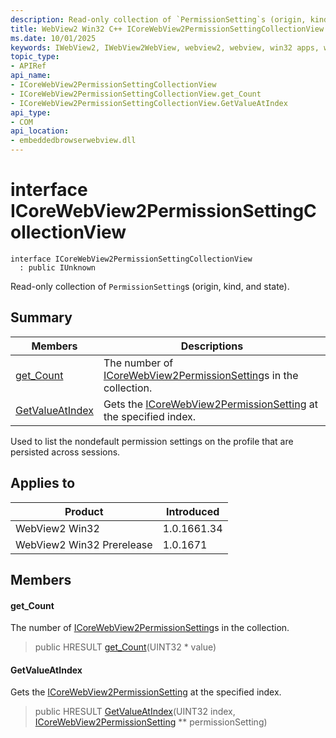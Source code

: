 ```yaml
---
description: Read-only collection of `PermissionSetting`s (origin, kind, and state).
title: WebView2 Win32 C++ ICoreWebView2PermissionSettingCollectionView
ms.date: 10/01/2025
keywords: IWebView2, IWebView2WebView, webview2, webview, win32 apps, win32, edge, ICoreWebView2, ICoreWebView2Controller, browser control, edge html, ICoreWebView2PermissionSettingCollectionView
topic_type: 
- APIRef
api_name:
- ICoreWebView2PermissionSettingCollectionView
- ICoreWebView2PermissionSettingCollectionView.get_Count
- ICoreWebView2PermissionSettingCollectionView.GetValueAtIndex
api_type:
- COM
api_location:
- embeddedbrowserwebview.dll
---
```


# interface ICoreWebView2PermissionSettingCollectionView

```
interface ICoreWebView2PermissionSettingCollectionView
  : public IUnknown
```

Read-only collection of `PermissionSetting`s (origin, kind, and state).

## Summary

 Members                        | Descriptions
--------------------------------|---------------------------------------------
[get_Count](#get_count) | The number of [ICoreWebView2PermissionSetting](icorewebview2permissionsetting.md#icorewebview2permissionsetting)s in the collection.
[GetValueAtIndex](#getvalueatindex) | Gets the [ICoreWebView2PermissionSetting](icorewebview2permissionsetting.md#icorewebview2permissionsetting) at the specified index.

Used to list the nondefault permission settings on the profile that are persisted across sessions.

## Applies to

Product                         | Introduced
--------------------------------|---------------------------------------------
WebView2 Win32            |    1.0.1661.34
WebView2 Win32 Prerelease |    1.0.1671

## Members

#### get_Count

The number of [ICoreWebView2PermissionSetting](icorewebview2permissionsetting.md#icorewebview2permissionsetting)s in the collection.

> public HRESULT [get_Count](#get_count)(UINT32 * value)

#### GetValueAtIndex

Gets the [ICoreWebView2PermissionSetting](icorewebview2permissionsetting.md#icorewebview2permissionsetting) at the specified index.

> public HRESULT [GetValueAtIndex](#getvalueatindex)(UINT32 index, [ICoreWebView2PermissionSetting](icorewebview2permissionsetting.md#icorewebview2permissionsetting) ** permissionSetting)

